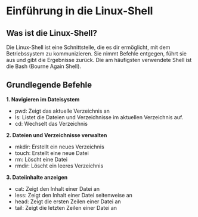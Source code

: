 # Einführung in die Linux-Shell
## Was ist die Linux-Shell?
Die Linux-Shell ist eine Schnittstelle, die es dir ermöglicht, mit dem Betriebssystem zu kommunizieren. Sie nimmt Befehle entgegen, führt sie aus und gibt die Ergebnisse zurück. Die am häufigsten verwendete Shell ist die Bash (Bourne Again Shell).


## Grundlegende Befehle
**1. Navigieren im Dateisystem**
- pwd: Zeigt das aktuelle Verzeichnis an
- ls: Listet die Dateien und Verzeichnisse im aktuellen Verzeichnis auf.
- cd: Wechselt das Verzeichnis

**2. Dateien und Verzeichnisse verwalten**
- mkdir: Erstellt ein neues Verzeichnis
- touch: Erstellt eine neue Datei
- rm: Löscht eine Datei
- rmdir: Löscht ein leeres Verzeichnis

**3. Dateiinhalte anzeigen**
- cat: Zeigt den Inhalt einer Datei an
- less: Zeigt den Inhalt einer Datei seitenweise an
- head: Zeigt die ersten Zeilen einer Datei an
- tail: Zeigt die letzten Zeilen einer Datei an
